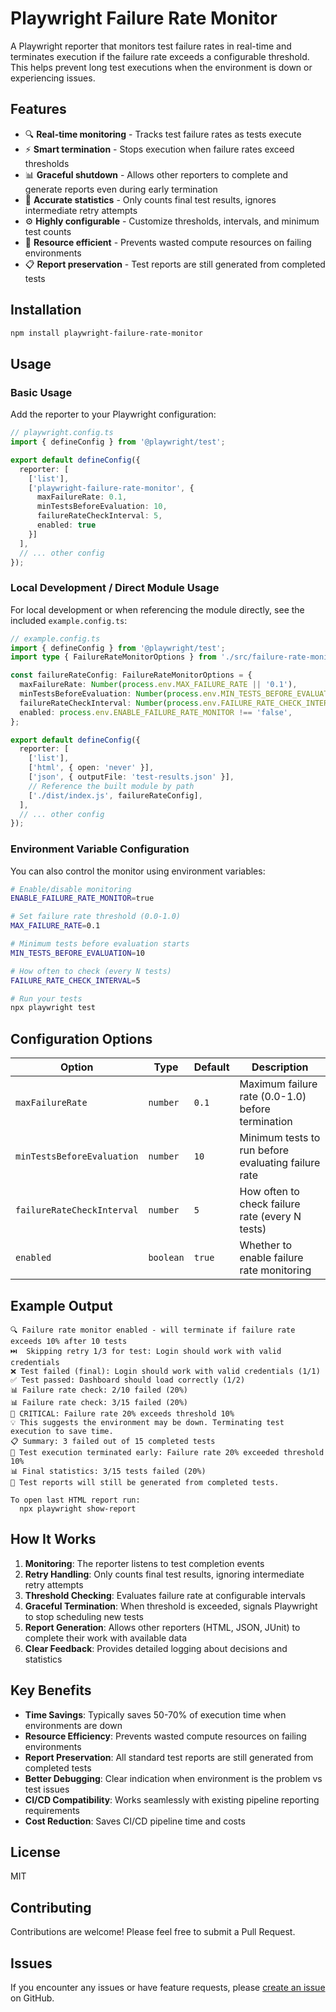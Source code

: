 # Playwright Failure Rate Monitor

A Playwright reporter that monitors test failure rates in real-time and terminates execution if the failure rate exceeds a configurable threshold. This helps prevent long test executions when the environment is down or experiencing issues.

## Features

- 🔍 **Real-time monitoring** - Tracks test failure rates as tests execute
- ⚡ **Smart termination** - Stops execution when failure rates exceed thresholds
- 📊 **Graceful shutdown** - Allows other reporters to complete and generate reports even during early termination
- 🎯 **Accurate statistics** - Only counts final test results, ignores intermediate retry attempts
- ⚙️ **Highly configurable** - Customize thresholds, intervals, and minimum test counts
- 💾 **Resource efficient** - Prevents wasted compute resources on failing environments
- 📋 **Report preservation** - Test reports are still generated from completed tests

## Installation

```bash
npm install playwright-failure-rate-monitor
```

## Usage

### Basic Usage

Add the reporter to your Playwright configuration:

```typescript
// playwright.config.ts
import { defineConfig } from '@playwright/test';

export default defineConfig({
  reporter: [
    ['list'],
    ['playwright-failure-rate-monitor', {
      maxFailureRate: 0.1,
      minTestsBeforeEvaluation: 10,
      failureRateCheckInterval: 5,
      enabled: true
    }]
  ],
  // ... other config
});
```

### Local Development / Direct Module Usage

For local development or when referencing the module directly, see the included `example.config.ts`:

```typescript
// example.config.ts
import { defineConfig } from '@playwright/test';
import type { FailureRateMonitorOptions } from './src/failure-rate-monitor';

const failureRateConfig: FailureRateMonitorOptions = {
  maxFailureRate: Number(process.env.MAX_FAILURE_RATE || '0.1'),
  minTestsBeforeEvaluation: Number(process.env.MIN_TESTS_BEFORE_EVALUATION || '10'),
  failureRateCheckInterval: Number(process.env.FAILURE_RATE_CHECK_INTERVAL || '5'),
  enabled: process.env.ENABLE_FAILURE_RATE_MONITOR !== 'false',
};

export default defineConfig({
  reporter: [
    ['list'],
    ['html', { open: 'never' }],
    ['json', { outputFile: 'test-results.json' }],
    // Reference the built module by path
    ['./dist/index.js', failureRateConfig],
  ],
  // ... other config
});
```

### Environment Variable Configuration

You can also control the monitor using environment variables:

```bash
# Enable/disable monitoring
ENABLE_FAILURE_RATE_MONITOR=true

# Set failure rate threshold (0.0-1.0)
MAX_FAILURE_RATE=0.1

# Minimum tests before evaluation starts
MIN_TESTS_BEFORE_EVALUATION=10

# How often to check (every N tests)
FAILURE_RATE_CHECK_INTERVAL=5

# Run your tests
npx playwright test
```

## Configuration Options

| Option | Type | Default | Description |
|--------|------|---------|-------------|
| `maxFailureRate` | `number` | `0.1` | Maximum failure rate (0.0-1.0) before termination |
| `minTestsBeforeEvaluation` | `number` | `10` | Minimum tests to run before evaluating failure rate |
| `failureRateCheckInterval` | `number` | `5` | How often to check failure rate (every N tests) |
| `enabled` | `boolean` | `true` | Whether to enable failure rate monitoring |

## Example Output

```
🔍 Failure rate monitor enabled - will terminate if failure rate exceeds 10% after 10 tests
⏭️  Skipping retry 1/3 for test: Login should work with valid credentials
❌ Test failed (final): Login should work with valid credentials (1/1)
✅ Test passed: Dashboard should load correctly (1/2)
📊 Failure rate check: 2/10 failed (20%)
📊 Failure rate check: 3/15 failed (20%)
🚨 CRITICAL: Failure rate 20% exceeds threshold 10%
💡 This suggests the environment may be down. Terminating test execution to save time.
📋 Summary: 3 failed out of 15 completed tests
🔴 Test execution terminated early: Failure rate 20% exceeded threshold 10%
📊 Final statistics: 3/15 tests failed (20%)
📄 Test reports will still be generated from completed tests.

To open last HTML report run:
  npx playwright show-report
```

## How It Works

1. **Monitoring**: The reporter listens to test completion events
2. **Retry Handling**: Only counts final test results, ignoring intermediate retry attempts
3. **Threshold Checking**: Evaluates failure rate at configurable intervals
4. **Graceful Termination**: When threshold is exceeded, signals Playwright to stop scheduling new tests
5. **Report Generation**: Allows other reporters (HTML, JSON, JUnit) to complete their work with available data
6. **Clear Feedback**: Provides detailed logging about decisions and statistics

## Key Benefits

- **Time Savings**: Typically saves 50-70% of execution time when environments are down
- **Resource Efficiency**: Prevents wasted compute resources on failing environments
- **Report Preservation**: All standard test reports are still generated from completed tests
- **Better Debugging**: Clear indication when environment is the problem vs test issues
- **CI/CD Compatibility**: Works seamlessly with existing pipeline reporting requirements
- **Cost Reduction**: Saves CI/CD pipeline time and costs

## License

MIT

## Contributing

Contributions are welcome! Please feel free to submit a Pull Request.

## Issues

If you encounter any issues or have feature requests, please [create an issue](https://github.com/qa-gary-parker/playwright-failure-rate-monitor/issues) on GitHub.
